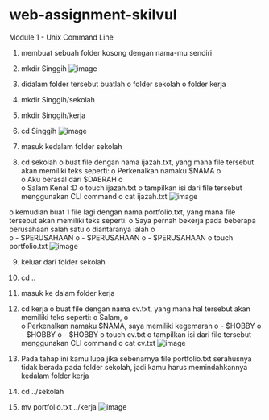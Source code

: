 # web-assignment-skilvul
Module 1 - Unix Command Line
1.	membuat sebuah folder kosong dengan nama-mu sendiri
2.	mkdir Singgih
 ![image](https://user-images.githubusercontent.com/61181279/133593323-28bd8771-8903-4948-a0ae-39cec4075200.png)

3.	didalam folder tersebut buatlah
o	folder sekolah
o	folder kerja
4.	mkdir Singgih/sekolah
5.	mkdir Singgih/kerja
6.	cd Singgih
 ![image](https://user-images.githubusercontent.com/61181279/133593414-f73afd57-ac6c-4804-ba40-a04d997e1f8d.png)

7.	masuk kedalam folder sekolah
8.	cd sekolah
o	buat file dengan nama ijazah.txt, yang mana file tersebut akan memiliki teks seperti:
o	Perkenalkan namaku $NAMA
o	
o	Aku berasal dari $DAERAH
o	
o	Salam Kenal :D
o	touch ijazah.txt
o	tampilkan isi dari file tersebut menggunakan CLI command
o	cat ijazah.txt
 ![image](https://user-images.githubusercontent.com/61181279/133593451-7b4992e6-cf1d-43d2-b088-235a7e75f4f9.png)

o	kemudian buat 1 file lagi dengan nama portfolio.txt, yang mana file tersebut akan memiliki teks seperti:
o	Saya pernah bekerja pada beberapa perusahaan salah satu 
o	diantaranya ialah
o	
o	- $PERUSAHAAN
o	- $PERUSAHAAN
o	- $PERUSAHAAN
o	touch portfolio.txt
 ![image](https://user-images.githubusercontent.com/61181279/133593474-1d844cdc-cf48-4a6c-8f75-e50cc98c8f55.png)

9.	keluar dari folder sekolah
10.	cd ..
11.	masuk ke dalam folder kerja
12.	cd kerja
o	buat file dengan nama cv.txt, yang mana hal tersebut akan memiliki teks seperti:
o	Salam,
o	
o	 Perkenalkan namaku $NAMA, saya memiliki kegemaran
o	 - $HOBBY
o	 - $HOBBY
o	 - $HOBBY
o	touch cv.txt
o	tampilkan isi dari file tersebut menggunakan CLI command
o	cat cv.txt
 ![image](https://user-images.githubusercontent.com/61181279/133593507-83146d64-a789-4d63-b7ba-40c2c8a13357.png)

13.	Pada tahap ini kamu lupa jika sebenarnya file portfolio.txt serahusnya tidak berada pada folder sekolah, jadi kamu harus memindahkannya kedalam folder kerja
14.	cd ../sekolah
15.	mv portfolio.txt ../kerja
 ![image](https://user-images.githubusercontent.com/61181279/133593522-282582a8-02eb-40bf-a806-561a00d384a2.png)


